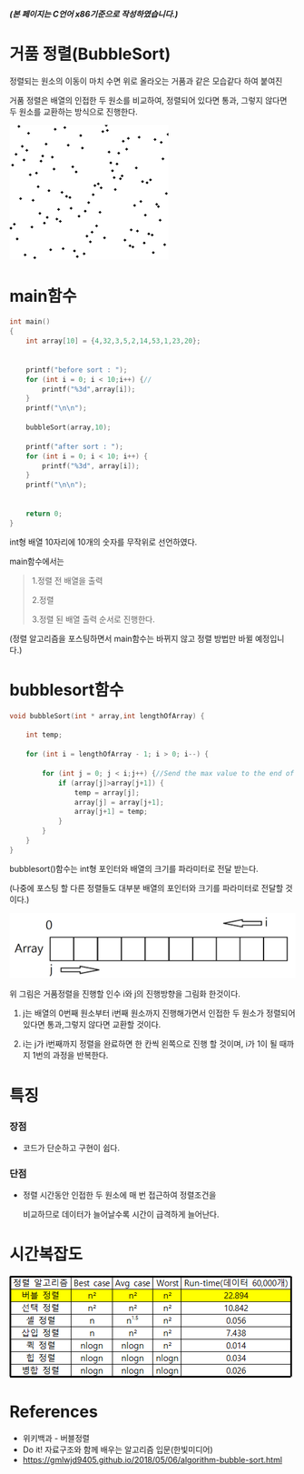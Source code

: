 ##### (본 페이지는 C언어 x86기준으로 작성하였습니다.)

# 거품 정렬(BubbleSort)

정렬되는 원소의 이동이 마치 수면 위로 올라오는 거품과 같은 모습같다 하여 붙여진

거품 정렬은 배열의 인접한 두 원소를 비교하여, 정렬되어 있다면 통과, 그렇지 않다면 두 원소를 교환하는 방식으로 진행한다.

![Bubble_sort_animation](../images/Bubble_sort_animation.gif)



# main함수

```c
int main()
{
	int array[10] = {4,32,3,5,2,14,53,1,23,20};

	
	printf("before sort : ");
	for (int i = 0; i < 10;i++) {//
		printf("%3d",array[i]);
	}
	printf("\n\n");

	bubbleSort(array,10);

	printf("after sort : ");
	for (int i = 0; i < 10; i++) {
		printf("%3d", array[i]);
	}
	printf("\n\n");


	return 0;
}
```

int형 배열 10자리에 10개의 숫자를 무작위로 선언하였다.

main함수에서는

> 1.정렬 전 배열을 출력
>
> 2.정렬
>
> 3.정렬 된 배열 출력  순서로 진행한다.

(정렬 알고리즘을 포스팅하면서 main함수는 바뀌지 않고 정렬 방법만 바뀔 예정입니다.)

# bubblesort함수

```c
void bubbleSort(int * array,int lengthOfArray) {
	
	int temp;

	for (int i = lengthOfArray - 1; i > 0; i--) {

		for (int j = 0; j < i;j++) {//Send the max value to the end of the array
			if (array[j]>array[j+1]) {
				temp = array[j];
				array[j] = array[j+1];
				array[j+1] = temp;
			}
		}
	}
}
```

bubblesort()함수는 int형 포인터와 배열의 크기를 파라미터로 전달 받는다.

(나중에 포스팅 할 다른 정렬들도 대부분 배열의 포인터와 크기를 파라미터로 전달할 것이다.)

![bubblesort](../images/bubblesort.png)

위 그림은 거품정렬을 진행할 인수 i와 j의 진행방향을 그림화 한것이다.



1. j는 배열의 0번째 원소부터 i번째 원소까지 진행해가면서 인접한 두 원소가 정렬되어있다면 통과,그렇지 않다면 교환할 것이다.


2. i는 j가 i번째까지 정렬을 완료하면 한 칸씩 왼쪽으로 진행 할 것이며, i가 1이 될 때까지 1번의 과정을 반복한다.



 # 특징

### 장점

- 코드가 단순하고 구현이 쉽다.

### 단점

- 정렬 시간동안 인접한 두 원소에 매 번 접근하여 정렬조건을

  비교하므로 데이터가 늘어날수록 시간이 급격하게 늘어난다.



# 시간복잡도

![timecomplex(bubblesort)](../images/timecomplex(bubblesort).PNG)



# References

- 위키백과 - 버블정렬
- Do it! 자료구조와 함께 배우는 알고리즘 입문(한빛미디어)
- https://gmlwjd9405.github.io/2018/05/06/algorithm-bubble-sort.html